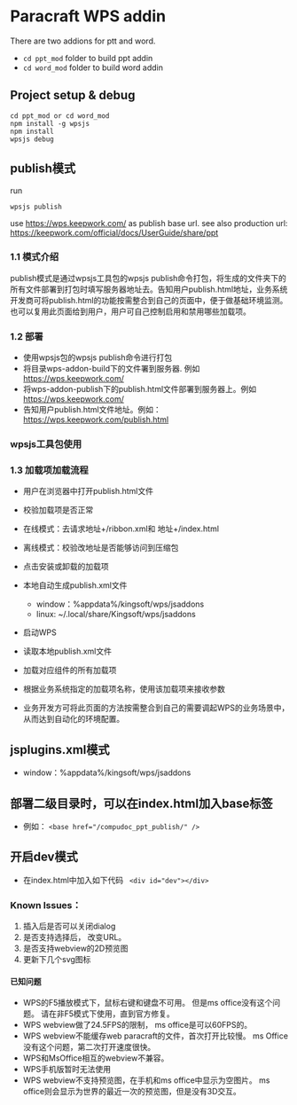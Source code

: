 # Paracraft WPS addin

There are two addions for ptt and word.
- `cd ppt_mod` folder to build ppt addin
- `cd word_mod` folder to build word addin

## Project setup & debug
```
cd ppt_mod or cd word_mod
npm install -g wpsjs
npm install
wpsjs debug
```

## publish模式

run
```
wpsjs publish
```
use https://wps.keepwork.com/ as publish base url. 
see also production url: https://keepwork.com/official/docs/UserGuide/share/ppt

### 1.1 模式介绍
publish模式是通过wpsjs工具包的wpsjs publish命令打包，将生成的文件夹下的所有文件部署到打包时填写服务器地址去。告知用户publish.html地址，业务系统开发商可将publish.html的功能按需整合到自己的页面中，便于做基础环境监测。也可以复用此页面给到用户，用户可自己控制启用和禁用哪些加载项。

### 1.2 部署
- 使用wpsjs包的wpsjs publish命令进行打包
- 将目录wps-addon-build下的文件署到服务器. 例如 https://wps.keepwork.com/
- 将wps-addon-publish下的publish.html文件部署到服务器上。例如 https://wps.keepwork.com/
- 告知用户publish.html文件地址。例如： https://wps.keepwork.com/publish.html
### wpsjs工具包使用
### 1.3 加载项加载流程
- 用户在浏览器中打开publish.html文件
- 校验加载项是否正常
- 在线模式：去请求地址+/ribbon.xml和 地址+/index.html
- 离线模式：校验改地址是否能够访问到压缩包
- 点击安装或卸载的加载项

- 本地自动生成publish.xml文件
    - window：%appdata%/kingsoft/wps/jsaddons
    - linux: ~/.local/share/Kingsoft/wps/jsaddons
- 启动WPS
- 读取本地publish.xml文件
- 加载对应组件的所有加载项
- 根据业务系统指定的加载项名称，使用该加载项来接收参数
- 业务开发方可将此页面的方法按需整合到自己的需要调起WPS的业务场景中，从而达到自动化的环境配置。

## jsplugins.xml模式
- window：%appdata%/kingsoft/wps/jsaddons

## 部署二级目录时，可以在index.html加入base标签
- 例如：
``` <base href="/compudoc_ppt_publish/" /> ```

## 开启dev模式
- 在index.html中加入如下代码
``` <div id="dev"></div>```

### Known Issues：

1. 插入后是否可以关闭dialog
2. 是否支持选择后， 改变URL。 
3. 是否支持webview的2D预览图
4. 更新下几个svg图标

#### 已知问题
- WPS的F5播放模式下，鼠标右键和键盘不可用。 但是ms office没有这个问题。 请在非F5模式下使用，直到官方修复。
- WPS webview做了24.5FPS的限制， ms office是可以60FPS的。
- WPS webview不能缓存web paracraft的文件，首次打开比较慢。 ms Office没有这个问题，第二次打开速度很快。
- WPS和MsOffice相互的webview不兼容。
- WPS手机版暂时无法使用
- WPS webview不支持预览图，在手机和ms office中显示为空图片。 ms office则会显示为世界的最近一次的预览图，但是没有3D交互。